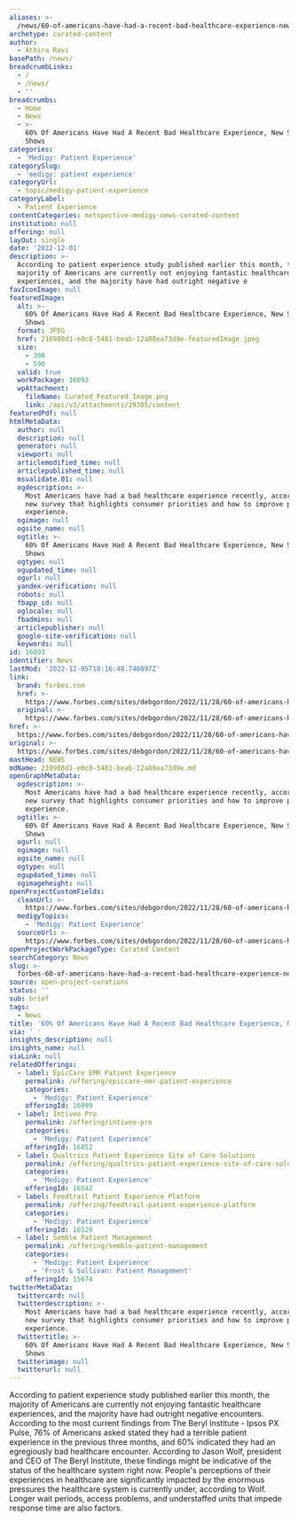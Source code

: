 ```yaml
---
aliases: >-
  /news/60-of-americans-have-had-a-recent-bad-healthcare-experience-new-survey-shows
archetype: curated-content
author:
  - Athira Ravi
basePath: /news/
breadcrumbLinks:
  - /
  - /news/
  - ''
breadcrumbs:
  - Home
  - News
  - >-
    60% Of Americans Have Had A Recent Bad Healthcare Experience, New Survey
    Shows
categories:
  - 'Medigy: Patient Experience'
categorySlug:
  - 'medigy: patient experience'
categoryUrl:
  - topic/medigy-patient-experience
categoryLabel:
  - Patient Experience
contentCategories: netspective-medigy-news-curated-content
institution: null
offering: null
layOut: single
date: '2022-12-01'
description: >-
  According to patient experience study published earlier this month, the
  majority of Americans are currently not enjoying fantastic healthcare
  experiences, and the majority have had outright negative e
favIconImage: null
featuredImage:
  alt: >-
    60% Of Americans Have Had A Recent Bad Healthcare Experience, New Survey
    Shows
  format: JPEG
  href: 210988d1-e0c8-5481-beab-12a08ea73d9e-featuredImage.jpeg
  size:
    - 300
    - 590
  valid: true
  workPackage: 16093
  wpAttachment:
    fileName: Curated_Featured_Image.png
    link: /api/v3/attachments/29305/content
featuredPdf: null
htmlMetaData:
  author: null
  description: null
  generator: null
  viewport: null
  articlemodified_time: null
  articlepublished_time: null
  msvalidate.01: null
  ogdescription: >-
    Most Americans have had a bad healthcare experience recently, according to a
    new survey that highlights consumer priorities and how to improve patient
    experience.
  ogimage: null
  ogsite_name: null
  ogtitle: >-
    60% Of Americans Have Had A Recent Bad Healthcare Experience, New Survey
    Shows
  ogtype: null
  ogupdated_time: null
  ogurl: null
  yandex-verification: null
  robots: null
  fbapp_id: null
  oglocale: null
  fbadmins: null
  articlepublisher: null
  google-site-verification: null
  keywords: null
id: 16093
identifier: News
lastMod: '2022-12-05T18:16:48.740897Z'
link:
  brand: forbes.com
  href: >-
    https://www.forbes.com/sites/debgordon/2022/11/28/60-of-americans-have-had-a-recent-bad-healthcare-experience-new-survey-shows/ 
  original: >-
    https://www.forbes.com/sites/debgordon/2022/11/28/60-of-americans-have-had-a-recent-bad-healthcare-experience-new-survey-shows/?sh=6342ff992adf
href: >-
  https://www.forbes.com/sites/debgordon/2022/11/28/60-of-americans-have-had-a-recent-bad-healthcare-experience-new-survey-shows/ 
original: >-
  https://www.forbes.com/sites/debgordon/2022/11/28/60-of-americans-have-had-a-recent-bad-healthcare-experience-new-survey-shows/?sh=6342ff992adf
mastHead: NEWS
mdName: 210988d1-e0c8-5481-beab-12a08ea73d9e.md
openGraphMetaData:
  ogdescription: >-
    Most Americans have had a bad healthcare experience recently, according to a
    new survey that highlights consumer priorities and how to improve patient
    experience.
  ogtitle: >-
    60% Of Americans Have Had A Recent Bad Healthcare Experience, New Survey
    Shows
  ogurl: null
  ogimage: null
  ogsite_name: null
  ogtype: null
  ogupdated_time: null
  ogimageheight: null
openProjectCustomFields:
  cleanUrl: >-
    https://www.forbes.com/sites/debgordon/2022/11/28/60-of-americans-have-had-a-recent-bad-healthcare-experience-new-survey-shows/ 
  medigyTopics:
    - 'Medigy: Patient Experience'
  sourceUrl: >-
    https://www.forbes.com/sites/debgordon/2022/11/28/60-of-americans-have-had-a-recent-bad-healthcare-experience-new-survey-shows/?sh=6342ff992adf
openProjectWorkPackageType: Curated Content
searchCategory: News
slug: >-
  forbes-60-of-americans-have-had-a-recent-bad-healthcare-experience-new-survey-shows
source: open-project-curations
status: ''
sub: brief
tags:
  - News
title: '60% Of Americans Have Had A Recent Bad Healthcare Experience, New Survey Shows'
via: ' '
insights_description: null
insights_name: null
viaLink: null
relatedOfferings:
  - label: EpicCare EMR Patient Experience
    permalink: /offering/epiccare-emr-patient-experience
    categories:
      - 'Medigy: Patient Experience'
    offeringId: 16999
  - label: Intiveo Pro
    permalink: /offering/intiveo-pro
    categories:
      - 'Medigy: Patient Experience'
    offeringId: 16852
  - label: Qualtrics Patient Experience Site of Care Solutions
    permalink: /offering/qualtrics-patient-experience-site-of-care-solutions
    categories:
      - 'Medigy: Patient Experience'
    offeringId: 16542
  - label: Feedtrail Patient Experience Platform
    permalink: /offering/feedtrail-patient-experience-platform
    categories:
      - 'Medigy: Patient Experience'
    offeringId: 16529
  - label: Semble Patient Management
    permalink: /offering/semble-patient-management
    categories:
      - 'Medigy: Patient Experience'
      - 'Frost & Sullivan: Patient Management'
    offeringId: 15674
twitterMetaData:
  twittercard: null
  twitterdescription: >-
    Most Americans have had a bad healthcare experience recently, according to a
    new survey that highlights consumer priorities and how to improve patient
    experience.
  twittertitle: >-
    60% Of Americans Have Had A Recent Bad Healthcare Experience, New Survey
    Shows
  twitterimage: null
  twitterurl: null
---
```

<p>According to patient experience study published earlier this month, the majority of Americans are currently not enjoying fantastic healthcare experiences, and the majority have had outright negative encounters. According to the most current findings from The Beryl Institute - Ipsos PX Pulse, 76% of Americans asked stated they had a terrible patient experience in the previous three months, and 60% indicated they had an egregiously bad healthcare encounter. According to Jason Wolf, president and CEO of The Beryl Institute, these findings might be indicative of the status of the healthcare system right now. People's perceptions of their experiences in healthcare are significantly impacted by the enormous pressures the healthcare system is currently under, according to Wolf. Longer wait periods, access problems, and understaffed units that impede response time are also factors.</p>